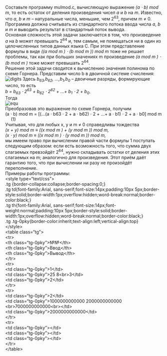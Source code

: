 <p>Составьте программу mulmod.c, вычисляющую выражение <em>(a ⋅ b) mod m</em>, то есть остаток от деления произведения чисел <em>a</em> и <em>b</em> на <em>m</em>. Известно, что <em>a</em>, <em>b</em> и <em>m</em> – натуральные числа, меньшие, чем 2<sup>63</sup>, причем m ≠  0.<br>
Программа должна считывать из стандартного потока ввода числа <em>a</em>, <em>b</em> и <em>m</em> и выводить результат в стандартный поток вывода.<br>
Основная сложность этой задачи заключается в том, что произведение <em>a</em> на <em>b</em> может превышать 2<sup>64</sup> и, тем самым, не помещаться ни в один из целочисленных типов данных языка C. При этом представление формулы в виде <em>((a mod  m ) ⋅ (b mod m )) mod m</em> тоже не решает проблемы, так как при больших значениях m произведение <em>(a mod  m ) ⋅ (b mod m )</em> тоже может превышать 2<sup>64</sup>.<br>
Решение этой задачи сводится к вычислению значения полинома по схеме Горнера. Представим число b в двоичной системе счисления:<br>
<img src="http://195.19.40.181:3386/tasks/iu9/algorithms_and_data_structures.3/clang/mulmod/text/mulmod17x.png" alt="digits">   Здесь <em>b<sub>63</sub>,b<sub>62</sub>, …,b<sub>1</sub>,b<sub>0</sub></em> – двоичные разряды, формирующие число, то есть<br>
<em>b = b<sub>63</sub> ⋅ 2<sup>63</sup> + b<sub>62</sub> ⋅ 2<sup>62</sup> + …+ b<sub>1</sub> ⋅ 2 + b<sub>0</sub></em>.<br>
Тогда<br>
<img src="http://195.19.40.181:3386/tasks/iu9/algorithms_and_data_structures.3/clang/mulmod/text/mulmod17x.png" alt="equ"><br>
Преобразовав это выражение по схеме Горнера, получим<br>
(a ⋅ b) mod  m = [(…(a ⋅ b63 ⋅ 2 + a ⋅ b62) ⋅ 2 + …+ a ⋅ b1) ⋅ 2 + a ⋅ b0] mod m   (1)<br>
Учитывая, что для любых x, y и m ≠  0 справедливы тождества<br>
<em>(x + y) mod  m  ≡ ((x mod  m ) + (y mod m )) mod  m,</em><br>
<em>(x ⋅ y) mod m  ≡ ((x mod  m ) ⋅ (y mod m )) mod m,</em><br>
мы имеем право при вычислении правой части формулы 1 поступать следующим образом: если есть возможность того, что сумма двух слагаемых превзойдёт 2<sup>64</sup>, нужно складывать остатки от деления этих слагаемых на m; аналогично для произведения. Этот приём даёт гарантию того, что при вычислении ни разу не произойдёт переполнение.<br>
Примеры работы программы:<br>
&lt;style type=“text/css”&gt;<br>
.tg  {border-collapse:collapse;border-spacing:0;}<br>
.tg td{font-family:Arial, sans-serif;font-size:14px;padding:10px 5px;border-style:solid;border-width:1px;overflow:hidden;word-break:normal;border-color:black;}<br>
.tg th{font-family:Arial, sans-serif;font-size:14px;font-weight:normal;padding:10px 5px;border-style:solid;border-width:1px;overflow:hidden;word-break:normal;border-color:black;}<br>
.tg .tg-0pky{border-color:inherit;text-align:left;vertical-align:top}<br>
&lt;/style&gt;<br>
&lt;table class=“tg”&gt;<br>
&lt;tr&gt;<br>
&lt;th class=“tg-0pky”&gt;№№&lt;/th&gt;<br>
&lt;th class=“tg-0pky”&gt;Ввод&lt;/th&gt;<br>
&lt;th class=“tg-0pky”&gt;Вывод&lt;/th&gt;<br>
&lt;/tr&gt;<br>
&lt;tr&gt;<br>
&lt;td class=“tg-0pky”&gt;1&lt;/td&gt;<br>
&lt;td class=“tg-0pky”&gt;25 8&lt;br&gt;3&lt;/td&gt;<br>
&lt;td class=“tg-0pky”&gt;2&lt;/td&gt;<br>
&lt;/tr&gt;<br>
&lt;tr&gt;<br>
&lt;td class=“tg-0pky”&gt;2&lt;/td&gt;<br>
&lt;td class=“tg-0pky”&gt;1000000000000 2000000000000 &lt;br&gt;7000000000000&lt;br&gt;&lt;/td&gt;<br>
&lt;td class=“tg-0pky”&gt;2000000000000&lt;/td&gt;<br>
&lt;/tr&gt;<br>
&lt;tr&gt;<br>
&lt;td class=“tg-0pky”&gt;&lt;/td&gt;<br>
&lt;td class=“tg-0pky”&gt;&lt;/td&gt;<br>
&lt;td class=“tg-0pky”&gt;&lt;/td&gt;<br>
&lt;/tr&gt;<br>
&lt;/table&gt;</p>
